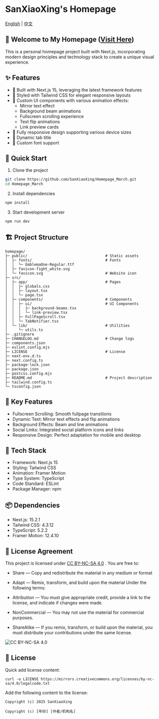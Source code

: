 # SanXiaoXing's Homepage
[English](README_EN.md) | [中文](README.md)

## 🎉 Welcome to My Homepage ([Visit Here](https://sanxiaoxing.cn))
This is a personal homepage project built with Next.js, incorporating modern design principles and technology stack to create a unique visual experience.

## ✨ Features

- 🚀 Built with Next.js 15, leveraging the latest framework features
- 💅 Styled with Tailwind CSS for elegant responsive layouts
- 🎨 Custom UI components with various animation effects:
  - Mirror text effect
  - Background beam animations
  - Fullscreen scrolling experience
  - Text flip animations
  - Link preview cards
- 📱 Fully responsive design supporting various device sizes
- 🔄 Dynamic tab title
- 🎯 Custom font support

## 🚀 Quick Start

1. Clone the project

```bash
git clone https://github.com/SanXiaoXing/Homepage_March.git
cd Homepage_March
```
2. Install dependencies

```bash
npm install
```

3. Start development server

```bash
npm run dev
```

## 🏗️ Project Structure

```
homepage/
├─ public/                                   # Static assets
│  ├─ fonts/                                 # Fonts
│  │  └─ EmblemaOne-Regular.ttf
│  ├─ favicon-fight_white.svg
│  └─ favicon.svg                            # Website icon
├─ src/
│  ├─ app/                                   # Pages
│  │  ├─ globals.css
│  │  ├─ layout.tsx
│  │  └─ page.tsx
│  ├─ components/                            # Components
│  │  ├─ ui/                                 # UI Components
│  │  │  ├─ background-beams.tsx
│  │  │  └─ link-preview.tsx
│  │  ├─ FullPageScroll.tsx
│  │  └─ TabNotifier.tsx
│  └─ lib/                                   # Utilities
│     └─ utils.ts
├─ .gitignore
├─ CHANGELOG.md                              # Change logs
├─ components.json
├─ eslint.config.mjs
├─ LICENSE                                   # License
├─ next-env.d.ts
├─ next.config.ts
├─ package-lock.json
├─ package.json
├─ postcss.config.mjs
├─ README.md                                 # Project description
├─ tailwind.config.ts
└─ tsconfig.json
```


## 🎨 Key Features

- Fullscreen Scrolling: Smooth fullpage transitions
- Dynamic Text: Mirror text effects and flip animations
- Background Effects: Beam and line animations
- Social Links: Integrated social platform icons and links
- Responsive Design: Perfect adaptation for mobile and desktop

## 🔧 Tech Stack
- Framework: Next.js 15
- Styling: Tailwind CSS
- Animation: Framer Motion
- Type System: TypeScript
- Code Standard: ESLint
- Package Manager: npm

## 📦 Dependencies

- Next.js: 15.2.1
- Tailwind CSS: 4.3.12
- TypeScript: 5.2.2
- Framer Motion: 12.4.10


## 📜 License Agreement

This project is licensed under [CC BY-NC-SA 4.0](https://creativecommons.org/licenses/by-nc-sa/4.0/) . You are free to:

- Share — Copy and redistribute the material in any medium or format
- Adapt — Remix, transform, and build upon the material
Under the following terms:

- Attribution — You must give appropriate credit, provide a link to the license, and indicate if changes were made.
- NonCommercial — You may not use the material for commercial purposes.
- ShareAlike — If you remix, transform, or build upon the material, you must distribute your contributions under the same license.

![CC BY-NC-SA 4.0](https://licensebuttons.net/l/by-nc-sa/4.0/88x31.png)


## 📝 License

Quick add license content:

```
curl -o LICENSE https://mirrors.creativecommons.org/licenses/by-nc-sa/4.0/legalcode.txt
```

Add the following content to the license:

```
Copyright (c) 2025 SanXiaoXing

Copyright (c) [年份] [作者/机构名]
```


